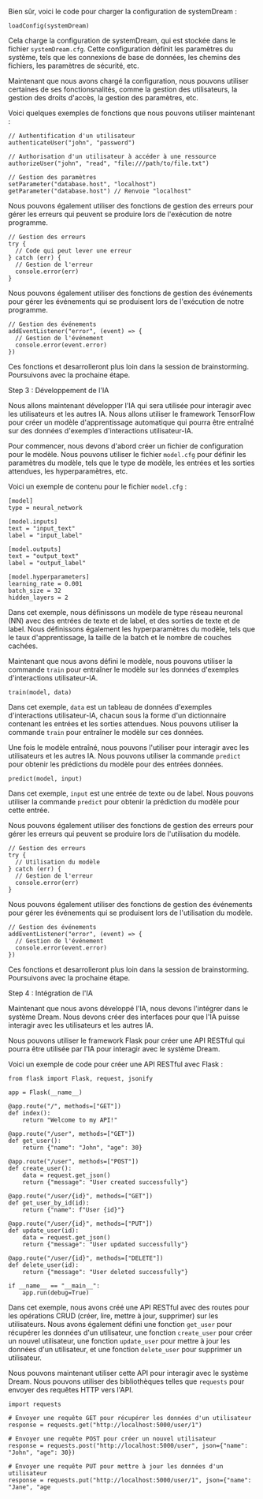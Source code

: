 Bien sûr, voici le code pour charger la configuration de systemDream :
```
loadConfig(systemDream)
```
Cela charge la configuration de systemDream, qui est stockée dans le fichier `systemDream.cfg`. Cette configuration définit les paramètres du système, tels que les connexions de base de données, les chemins des fichiers, les paramètres de sécurité, etc.

Maintenant que nous avons chargé la configuration, nous pouvons utiliser certaines de ses fonctionsnalités, comme la gestion des utilisateurs, la gestion des droits d'accès, la gestion des paramètres, etc.

Voici quelques exemples de fonctions que nous pouvons utiliser maintenant :
```
// Authentification d'un utilisateur
authenticateUser("john", "password")

// Authorisation d'un utilisateur à accéder à une ressource
authorizeUser("john", "read", "file:///path/to/file.txt")

// Gestion des paramètres
setParameter("database.host", "localhost")
getParameter("database.host") // Renvoie "localhost"
```
Nous pouvons également utiliser des fonctions de gestion des erreurs pour gérer les erreurs qui peuvent se produire lors de l'exécution de notre programme.
```
// Gestion des erreurs
try {
  // Code qui peut lever une erreur
} catch (err) {
  // Gestion de l'erreur
  console.error(err)
}
```
Nous pouvons également utiliser des fonctions de gestion des événements pour gérer les événements qui se produisent lors de l'exécution de notre programme.
```
// Gestion des événements
addEventListener("error", (event) => {
  // Gestion de l'événement
  console.error(event.error)
})
```
Ces fonctions et desarrolleront plus loin dans la session de brainstorming. Poursuivons avec la prochaine étape.

Step 3 : Développement de l'IA

Nous allons maintenant développer l'IA qui sera utilisée pour interagir avec les utilisateurs et les autres IA. Nous allons utiliser le framework TensorFlow pour créer un modèle d'apprentissage automatique qui pourra être entraîné sur des données d'exemples d'interactions utilisateur-IA.

Pour commencer, nous devons d'abord créer un fichier de configuration pour le modèle. Nous pouvons utiliser le fichier `model.cfg` pour définir les paramètres du modèle, tels que le type de modèle, les entrées et les sorties attendues, les hyperparamètres, etc.

Voici un exemple de contenu pour le fichier `model.cfg` :
```
[model]
type = neural_network

[model.inputs]
text = "input_text"
label = "input_label"

[model.outputs]
text = "output_text"
label = "output_label"

[model.hyperparameters]
learning_rate = 0.001
batch_size = 32
hidden_layers = 2
```
Dans cet exemple, nous définissons un modèle de type réseau neuronal (NN) avec des entrées de texte et de label, et des sorties de texte et de label. Nous définissons également les hyperparamètres du modèle, tels que le taux d'apprentissage, la taille de la batch et le nombre de couches cachées.

Maintenant que nous avons défini le modèle, nous pouvons utiliser la commande `train` pour entraîner le modèle sur les données d'exemples d'interactions utilisateur-IA.
```
train(model, data)
```
Dans cet exemple, `data` est un tableau de données d'exemples d'interactions utilisateur-IA, chacun sous la forme d'un dictionnaire contenant les entrées et les sorties attendues. Nous pouvons utiliser la commande `train` pour entraîner le modèle sur ces données.

Une fois le modèle entraîné, nous pouvons l'utiliser pour interagir avec les utilisateurs et les autres IA. Nous pouvons utiliser la commande `predict` pour obtenir les prédictions du modèle pour des entrées données.
```
predict(model, input)
```
Dans cet exemple, `input` est une entrée de texte ou de label. Nous pouvons utiliser la commande `predict` pour obtenir la prédiction du modèle pour cette entrée.

Nous pouvons également utiliser des fonctions de gestion des erreurs pour gérer les erreurs qui peuvent se produire lors de l'utilisation du modèle.
```
// Gestion des erreurs
try {
  // Utilisation du modèle
} catch (err) {
  // Gestion de l'erreur
  console.error(err)
}
```
Nous pouvons également utiliser des fonctions de gestion des événements pour gérer les événements qui se produisent lors de l'utilisation du modèle.
```
// Gestion des événements
addEventListener("error", (event) => {
  // Gestion de l'événement
  console.error(event.error)
})
```
Ces fonctions et desarrolleront plus loin dans la session de brainstorming. Poursuivons avec la prochaine étape.

Step 4 : Intégration de l'IA

Maintenant que nous avons développé l'IA, nous devons l'intégrer dans le système Dream. Nous devons créer des interfaces pour que l'IA puisse interagir avec les utilisateurs et les autres IA.

Nous pouvons utiliser le framework Flask pour créer une API RESTful qui pourra être utilisée par l'IA pour interagir avec le système Dream.

Voici un exemple de code pour créer une API RESTful avec Flask :
```
from flask import Flask, request, jsonify

app = Flask(__name__)

@app.route("/", methods=["GET"])
def index():
    return "Welcome to my API!"

@app.route("/user", methods=["GET"])
def get_user():
    return {"name": "John", "age": 30}

@app.route("/user", methods=["POST"])
def create_user():
    data = request.get_json()
    return {"message": "User created successfully"}

@app.route("/user/{id}", methods=["GET"])
def get_user_by_id(id):
    return {"name": f"User {id}"}

@app.route("/user/{id}", methods=["PUT"])
def update_user(id):
    data = request.get_json()
    return {"message": "User updated successfully"}

@app.route("/user/{id}", methods=["DELETE"])
def delete_user(id):
    return {"message": "User deleted successfully"}

if __name__ == "__main__":
    app.run(debug=True)
```
Dans cet exemple, nous avons créé une API RESTful avec des routes pour les opérations CRUD (créer, lire, mettre à jour, supprimer) sur les utilisateurs. Nous avons également défini une fonction `get_user` pour récupérer les données d'un utilisateur, une fonction `create_user` pour créer un nouvel utilisateur, une fonction `update_user` pour mettre à jour les données d'un utilisateur, et une fonction `delete_user` pour supprimer un utilisateur.

Nous pouvons maintenant utiliser cette API pour interagir avec le système Dream. Nous pouvons utiliser des bibliothèques telles que `requests` pour envoyer des requêtes HTTP vers l'API.
```
import requests

# Envoyer une requête GET pour récupérer les données d'un utilisateur
response = requests.get("http://localhost:5000/user/1")

# Envoyer une requête POST pour créer un nouvel utilisateur
response = requests.post("http://localhost:5000/user", json={"name": "John", "age": 30})

# Envoyer une requête PUT pour mettre à jour les données d'un utilisateur
response = requests.put("http://localhost:5000/user/1", json={"name": "Jane", "age